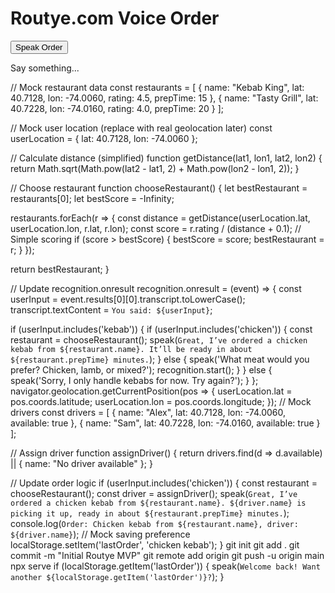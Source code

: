 <!DOCTYPE html>
<html>
<head>
  <title>Routye Voice Ordering</title>
</head>
<body>
  <h1>Routye.com Voice Order</h1>
  <button onclick="startListening()">Speak Order</button>
  <p id="transcript">Say something...</p>

  <script>
    const transcript = document.getElementById('transcript');
    const recognition = new (window.SpeechRecognition || window.webkitSpeechRecognition)();
    recognition.lang = 'en-US';

    recognition.onresult = (event) => {
      const userInput = event.results[0][0].transcript.toLowerCase();
      transcript.textContent = `You said: ${userInput}`;
      
      // Simple logic for demo
      if (userInput.includes('kebab')) {
        speak('What meat would you prefer? Chicken, lamb, or mixed?');
        recognition.start(); // Listen for next input
      } else {
        speak('Sorry, I only handle kebabs for now. Try again?');
      }
    };

    function startListening() {
      recognition.start();
      transcript.textContent = 'Listening...';
    }

    function speak(text) {
      const utterance = new SpeechSynthesisUtterance(text);
      utterance.lang = 'en-US';
      window.speechSynthesis.speak(utterance);
    }
  </script>
</body>
</html>
// Mock restaurant data
const restaurants = [
  { name: "Kebab King", lat: 40.7128, lon: -74.0060, rating: 4.5, prepTime: 15 },
  { name: "Tasty Grill", lat: 40.7228, lon: -74.0160, rating: 4.0, prepTime: 20 }
];

// Mock user location (replace with real geolocation later)
const userLocation = { lat: 40.7128, lon: -74.0060 };

// Calculate distance (simplified)
function getDistance(lat1, lon1, lat2, lon2) {
  return Math.sqrt(Math.pow(lat2 - lat1, 2) + Math.pow(lon2 - lon1, 2));
}

// Choose restaurant
function chooseRestaurant() {
  let bestRestaurant = restaurants[0];
  let bestScore = -Infinity;

  restaurants.forEach(r => {
    const distance = getDistance(userLocation.lat, userLocation.lon, r.lat, r.lon);
    const score = r.rating / (distance + 0.1); // Simple scoring
    if (score > bestScore) {
      bestScore = score;
      bestRestaurant = r;
    }
  });

  return bestRestaurant;
}

// Update recognition.onresult
recognition.onresult = (event) => {
  const userInput = event.results[0][0].transcript.toLowerCase();
  transcript.textContent = `You said: ${userInput}`;
  
  if (userInput.includes('kebab')) {
    if (userInput.includes('chicken')) {
      const restaurant = chooseRestaurant();
      speak(`Great, I’ve ordered a chicken kebab from ${restaurant.name}. It’ll be ready in about ${restaurant.prepTime} minutes.`);
    } else {
      speak('What meat would you prefer? Chicken, lamb, or mixed?');
      recognition.start();
    }
  } else {
    speak('Sorry, I only handle kebabs for now. Try again?');
  }
};
navigator.geolocation.getCurrentPosition(pos => {
  userLocation.lat = pos.coords.latitude;
  userLocation.lon = pos.coords.longitude;
});
// Mock drivers
const drivers = [
  { name: "Alex", lat: 40.7128, lon: -74.0060, available: true },
  { name: "Sam", lat: 40.7228, lon: -74.0160, available: true }
];

// Assign driver
function assignDriver() {
  return drivers.find(d => d.available) || { name: "No driver available" };
}

// Update order logic
if (userInput.includes('chicken')) {
  const restaurant = chooseRestaurant();
  const driver = assignDriver();
  speak(`Great, I’ve ordered a chicken kebab from ${restaurant.name}. ${driver.name} is picking it up, ready in about ${restaurant.prepTime} minutes.`);
  console.log(`Order: Chicken kebab from ${restaurant.name}, driver: ${driver.name}`);
  // Mock saving preference
  localStorage.setItem('lastOrder', 'chicken kebab');
}
git init
git add .
git commit -m "Initial Routye MVP"
git remote add origin <your-repo-url>
git push -u origin main
npx serve
if (localStorage.getItem('lastOrder')) {
  speak(`Welcome back! Want another ${localStorage.getItem('lastOrder')}?`);
}
